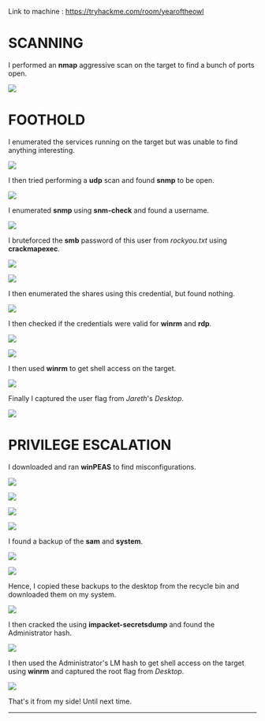 
Link to machine : https://tryhackme.com/room/yearoftheowl

# SCANNING

I performed an **nmap** aggressive scan on the target to find a bunch of ports open.

![](IMAGES/1.png)

# FOOTHOLD

I enumerated the services running on the target but was unable to find anything interesting.

![](IMAGES/2.png)

I then tried performing a **udp** scan and found **snmp** to be open.

![](IMAGES/3.png)

I enumerated **snmp** using **snm-check** and found a username.

![](IMAGES/4.png)

I bruteforced the **smb** password of this user from *rockyou.txt* using **crackmapexec**.

![](IMAGES/5.png)

![](IMAGES/6.png)

I then enumerated the shares using this credential, but found nothing.

![](IMAGES/7.png)

I then checked if the credentials were valid for **winrm** and **rdp**.

![](IMAGES/8.png)

![](IMAGES/9.png)

I then used **winrm** to get shell access on the target.

![](IMAGES/10.png)

Finally I captured the user flag from *Jareth*'s *Desktop*.

![](IMAGES/11.png)

# PRIVILEGE ESCALATION

I downloaded and ran **winPEAS** to find misconfigurations.

![](IMAGES/12.png)

![](IMAGES/13.png)

![](IMAGES/14.png)

![](IMAGES/15.png)

I found a backup of the **sam** and **system**.

![](IMAGES/16.png)

![](IMAGES/17.png)

Hence, I copied these backups to the desktop from the recycle bin and downloaded them on my system.

![](IMAGES/18.png)

I then cracked the using **impacket-secretsdump** and found the Administrator hash.

![](IMAGES/19.png)

I then used the Administrator's LM hash to get shell access on the target using **winrm** and captured the root flag from *Desktop*.

![](IMAGES/20.png)

That's it from my side! Until next time.

---
